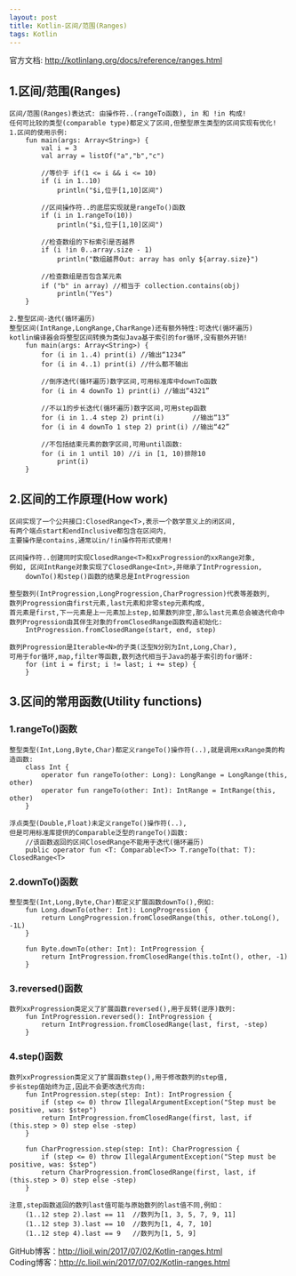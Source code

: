 ```yaml
---
layout: post
title: Kotlin-区间/范围(Ranges)
tags: Kotlin
---
```

官方文档: http://kotlinlang.org/docs/reference/ranges.html

## 1.区间/范围(Ranges)
    区间/范围(Ranges)表达式: 由操作符..(rangeTo函数), in 和 !in 构成!
    任何可比较的类型(comparable type)都定义了区间,但整型原生类型的区间实现有优化!    
    1.区间的使用示例:
        fun main(args: Array<String>) {
            val i = 3
            val array = listOf("a","b","c")

            //等价于 if(1 <= i && i <= 10)
            if (i in 1..10) 
                println("$i,位于[1,10]区间")
            
            //区间操作符..的底层实现就是rangeTo()函数
            if (i in 1.rangeTo(10))
                println("$i,位于[1,10]区间")
            
            //检查数组的下标索引是否越界
            if (i !in 0..array.size - 1)
                println("数组越界Out: array has only ${array.size}")
            
            //检查数组是否包含某元素
            if ("b" in array) //相当于 collection.contains(obj)
                println("Yes")
        }

    2.整型区间-迭代(循环遍历)
    整型区间(IntRange,LongRange,CharRange)还有额外特性:可迭代(循环遍历)
    kotlin编译器会将整型区间转换为类似Java基于索引的for循环,没有额外开销!
        fun main(args: Array<String>) {
            for (i in 1..4) print(i) //输出“1234”
            for (i in 4..1) print(i) //什么都不输出

            //倒序迭代(循环遍历)数字区间,可用标准库中downTo函数
            for (i in 4 downTo 1) print(i) //输出“4321”

            //不以1的步长迭代(循环遍历)数字区间,可用step函数
            for (i in 1..4 step 2) print(i)       //输出“13”
            for (i in 4 downTo 1 step 2) print(i) //输出“42”
            
            //不包括结束元素的数字区间,可用until函数:
            for (i in 1 until 10) //i in [1, 10)排除10
                print(i)            
        }

## 2.区间的工作原理(How work)
    区间实现了一个公共接口:ClosedRange<T>,表示一个数学意义上的闭区间,
    有两个端点start和endInclusive都包含在区间内,
    主要操作是contains,通常以in/!in操作符形式使用!

    区间操作符..创建同时实现ClosedRange<T>和xxProgression的xxRange对象, 
    例如, 区间IntRange对象实现了ClosedRange<Int>,并继承了IntProgression,
        downTo()和step()函数的结果总是IntProgression

    整型数列(IntProgression,LongProgression,CharProgression)代表等差数列,
    数列Progression由first元素,last元素和非零step元素构成,
    首元素是first,下一元素是上一元素加上step,如果数列非空,那么last元素总会被迭代命中
    数列Progression由其伴生对象的fromClosedRange函数构造初始化:
        IntProgression.fromClosedRange(start, end, step)

    数列Progression是Iterable<N>的子类(泛型N分别为Int,Long,Char),
    可用于for循环,map,filter等函数,数列迭代相当于Java的基于索引的for循环:
        for (int i = first; i != last; i += step) {
        }

## 3.区间的常用函数(Utility functions)
### 1.rangeTo()函数
    整型类型(Int,Long,Byte,Char)都定义rangeTo()操作符(..),就是调用xxRange类的构造函数:
        class Int {            
            operator fun rangeTo(other: Long): LongRange = LongRange(this, other)           
            operator fun rangeTo(other: Int): IntRange = IntRange(this, other)
        }

    浮点类型(Double,Float)未定义rangeTo()操作符(..),
    但是可用标准库提供的Comparable泛型的rangeTo()函数:
        //该函数返回的区间ClosedRange不能用于迭代(循环遍历)
        public operator fun <T: Comparable<T>> T.rangeTo(that: T): ClosedRange<T>

### 2.downTo()函数
    整型类型(Int,Long,Byte,Char)都定义扩展函数downTo(),例如:
        fun Long.downTo(other: Int): LongProgression {
            return LongProgression.fromClosedRange(this, other.toLong(), -1L)
        }

        fun Byte.downTo(other: Int): IntProgression {
            return IntProgression.fromClosedRange(this.toInt(), other, -1)
        }

### 3.reversed()函数
    数列xxProgression类定义了扩展函数reversed(),用于反转(逆序)数列:
        fun IntProgression.reversed(): IntProgression {
            return IntProgression.fromClosedRange(last, first, -step)
        }

### 4.step()函数
    数列xxProgression类定义了扩展函数step(),用于修改数列的step值, 
    步长step值始终为正,因此不会更改迭代方向:
        fun IntProgression.step(step: Int): IntProgression {
            if (step <= 0) throw IllegalArgumentException("Step must be positive, was: $step")
            return IntProgression.fromClosedRange(first, last, if (this.step > 0) step else -step)
        }

        fun CharProgression.step(step: Int): CharProgression {
            if (step <= 0) throw IllegalArgumentException("Step must be positive, was: $step")
            return CharProgression.fromClosedRange(first, last, if (this.step > 0) step else -step)
        }

    注意,step函数返回的数列last值可能与原始数列的last值不同,例如：
        (1..12 step 2).last == 11  //数列为[1, 3, 5, 7, 9, 11]
        (1..12 step 3).last == 10  //数列为[1, 4, 7, 10]
        (1..12 step 4).last == 9   //数列为[1, 5, 9]

GitHub博客：http://lioil.win/2017/07/02/Kotlin-ranges.html   
Coding博客：http://c.lioil.win/2017/07/02/Kotlin-ranges.html